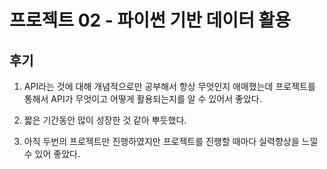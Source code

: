 # 프로젝트 02 - 파이썬 기반 데이터 활용

## 후기

1. API라는 것에 대해 개념적으로만 공부해서 항상 무엇인지 애매했는데 프로젝트를 통해서 API가 무엇이고 어떻게 활용되는지를 알 수 있어서 좋았다.

2. 짧은 기간동안 많이 성장한 것 같아 뿌듯했다.

3. 아직 두번의 프로젝트만 진행하였지만 프로젝트를 진행할 때마다 실력향상을 느낄 수 있어 좋았다. 